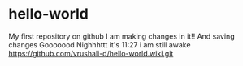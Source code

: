 # hello-world
My first repository on github
I am making changes in it!!
And saving changes
Gooooood Nighhhttt
it's 11:27
i am still awake
https://github.com/vrushali-d/hello-world.wiki.git
